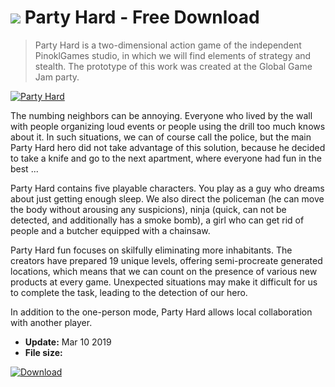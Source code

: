 # ![](https://cdn.softexe.net/static/icon/win.gif) Party Hard  - Free Download

> Party Hard is a two-dimensional action game of the independent PinoklGames studio, in which we will find elements of strategy and stealth. The prototype of this work was created at the Global Game Jam party.

[![Party Hard](https://gallery.dpcdn.pl/imgc/Tools/90134/g_-_420x350_1.5_-_x054a7edc-1a96-47e2-aee8-abcb0cc10e0d.jpg)](https://softexe.net/win/games-entertainment/shooters/party-hard:haeh.html)

The numbing neighbors can be annoying. Everyone who lived by the wall with people organizing loud events or people using the drill too much knows about it. In such situations, we can of course call the police, but the main Party Hard hero did not take advantage of this solution, because he decided to take a knife and go to the next apartment, where everyone had fun in the best ...
 
 Party Hard contains five playable characters. You play as a guy who dreams about just getting enough sleep. We also direct the policeman (he can move the body without arousing any suspicions), ninja (quick, can not be detected, and additionally has a smoke bomb), a girl who can get rid of people and a butcher equipped with a chainsaw.
 
 Party Hard fun focuses on skilfully eliminating more inhabitants. The creators have prepared 19 unique levels, offering semi-procreate generated locations, which means that we can count on the presence of various new products at every game. Unexpected situations may make it difficult for us to complete the task, leading to the detection of our hero.
 
 In addition to the one-person mode, Party Hard allows local collaboration with another player.


- **Update:** Mar 10 2019
- **File size:** 

[![Download](https://cdn.softexe.net/static/img/download.png)](https://softexe.net/win/games-entertainment/shooters/party-hard:haeh.html)

